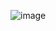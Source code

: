 ![image](https://github.com/zakirzikri12/complete-eccomerce-asp.net-mvc-application/assets/80703252/b29e3f57-9ea1-47a3-8b45-115e67cb01e0)
